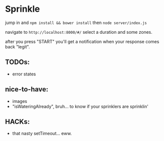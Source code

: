 # Sprinkle 

jump in and `npm install && bower install` then `node server/index.js`

navigate to `http://localhost:8000/#/` select a duration and some zones.

after you press "START" you'll get a notification when your response comes back "legit".

## TODOs: 
- error states 

## nice-to-have: 
- images
- "isWateringAlready", bruh... to know if your sprinklers are sprinklin'

## HACKs:
- that nasty setTimeout... eww.
